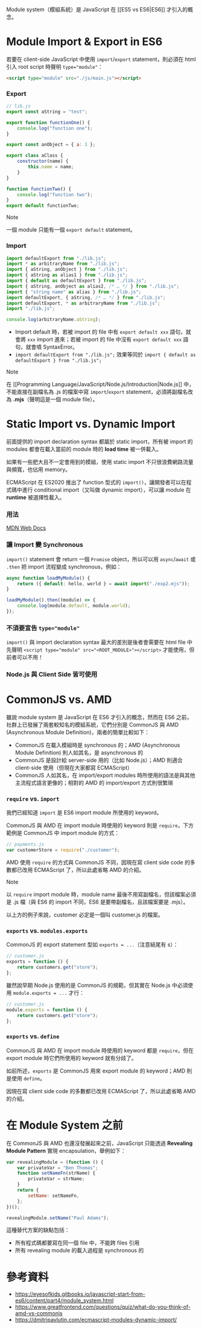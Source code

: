 Module system（模組系統）是 JavaScript 在 [[ES5 vs ES6|ES6]] 才引入的概念。

# Module Import & Export in ES6

若要在 client-side JavaScript 中使用 `import`/`export` statement，則必須在 html 引入 root script 時聲明 `type="module"`：

```html
<script type="module" src="./js/main.js"></script>
```

### Export

```JavaScript
// lib.js
export const aString = "test";

export function functionOne() {
    console.log("function one");
}

export const anObject = { a: 1 };

export class aClass {
    constructor(name) {
        this.name = name;
    }
}

function functionTwo() {
    console.log("function two");
}
export default functionTwo;
```

>[!Note]
>一個 module 只能有一個 `export default` statement。

### Import

```JavaScript
import defaultExport from "./lib.js";
import * as arbitraryName from "./lib.js";
import { aString, anObject } from "./lib.js";
import { aString as alias1 } from "./lib.js";
import { default as defaultExport } from "./lib.js";
import { aString, anObject as alias2, /* … */ } from "./lib.js";
import { "string name" as alias } from "./lib.js";
import defaultExport, { aString, /* … */ } from "./lib.js";
import defaultExport, * as arbitraryName from "./lib.js";
import "./lib.js";

console.log(arbitraryName.aString);
```

- Import default 時，若被 import 的 file 中有 `export default xxx` 語句，就會將 `xxx` import 進來；若被 import 的 file 中沒有 `export default xxx` 語句，就會噴 SyntaxError。
- `import defaultExport from "./lib.js";` 效果等同於 `import { default as defaultExport } from "./lib.js";`

>[!Note]
>在 [[Programming Language/JavaScript/Node.js/Introduction|Node.js]] 中，不能直接在副檔名為 .js 的檔案中寫 `import`/`export` statement，必須將副檔名改為 **.mjs**（聲明這是一個 module file）。

# Static Import vs. Dynamic Import

前面提供的 import declaration syntax 都屬於 static import，所有被 import 的 modules 都會在載入當前的 module 時的 **load time** 被一併載入。

如果有一些肥大且不一定會用到的模組，使用 static import 不只很浪費網路流量與頻寬，也佔用 memory。

ECMAScript 在 ES2020 推出了 function 型式的 `import()`，讓開發者可以在程式碼中進行 conditional import（又叫做 dynamic import），可以讓 module 在 **runtime** 被選擇性載入。

### 用法

[MDN Web Docs](https://developer.mozilla.org/en-US/docs/Web/JavaScript/Reference/Operators/import)

### 讓 Import 變 Synchronous

`import()` statement 會 return 一個 `Promise` object，所以可以用 `async`/`await` 或 `.then` 把 import 流程變成 synchronous，例如：

```JavaScript
async function loadMyModule() {
    return ({ default: hello, world } = await import("./exp2.mjs"));
}

loadMyModule().then((module) => {
    console.log(module.default, module.world);
});
```

### 不須要宣告 `type="module"`

`import()` 與 import declaration syntax 最大的差別是後者會需要在 html file 中先聲明 `<script type="module" src="<ROOT_MODULE>"></script>` 才能使用，但前者可以不用！

### Node.js 與 Client Side 皆可使用

# CommonJS vs. AMD

雖說 module system 是 JavaScript 在 ES6 才引入的概念，然而在 ES6 之前，社群上已發展了兩套較知名的模組系統，它們分別是 CommonJS 與 AMD (Asynchronous Module Definition)，兩者的簡單比較如下：

- CommonJS 在載入模組時是 synchronous 的；AMD (Asynchronous Module Definition) 則人如其名，是 asynchronous 的
- CommonJS 是設計給 server-side 用的（比如 Node.js）；AMD 則適合 client-side 使用（但現在大家都寫 ECMAScript）
- CommonJS 人如其名，在 import/export modules 時所使用的語法是與其他主流程式語言更像的；相對的 AMD 的 import/export 方式則很繁瑣

### `require` vs. `import`

我們已經知道 `import` 是 ES6 import module 所使用的 keyword。

CommonJS 與 AMD 在 import module 時使用的 keyword 則是 `require`，下方範例是 CommonJS 中 import module 的方式：

```JavaScript
// payments.js
var customerStore = require("./customer");
```

AMD 使用 `require` 的方式與 CommonJS 不同，因現在寫 client side code 的多數都已改用 ECMAScript 了，所以此處省略 AMD 的介紹。

>[!Note]
>以 `require` import module 時，module name 最後不用寫副檔名，但該檔案必須是 .js 檔（與 ES6 的 import 不同，ES6 是要帶副檔名，且該檔案要是 .mjs）。
>
>以上方的例子來說，customer 必定是一個叫 customer.js 的檔案。

### `exports` vs. `modules.exports`

CommonJS 的 export statement 型如 `exports = ...`（注意結尾有 s）：

```JavaScript
// customer.js
exports = function () {  
    return customers.get("store");  
};
```

雖然說早期 Node.js 使用的是 CommonJS 的規範，但其實在 Node.js 中必須使用 `module.exports = ...` 才行：

```JavaScript
// customer.js
module.exports = function () {  
    return customers.get("store");  
};
```

### `exports` vs. `define`

CommonJS 與 AMD 在 import module 時使用的 keyword 都是 `require`，但在 export module 時它們所使用的 keyword 就有分歧了。

如前所述，`exports` 是 CommonJS 用來 export module 的 keyword；AMD 則是使用 `define`。 

因現在寫 client side code 的多數都已改用 ECMAScript 了，所以此處省略 AMD 的介紹。

# 在 Module System 之前

在 CommonJS 與 AMD 也還沒發展起來之前，JavaScript 只能透過 **Revealing Module Pattern** 實現 encapsulation，舉例如下：

```JavaScript
var revealingModule = (function () {
    var privateVar = "Ben Thomas";
    function setNameFn(strName) {
        privateVar = strName;
    }
    return {
        setName: setNameFn,
    };
})();

revealingModule.setName("Paul Adams");
```

這種替代方案的缺點包括：

- 所有程式碼都要寫在同一個 file 中，不能跨 files 引用
- 所有 revealing module 的載入過程是 synchronous 的

# 參考資料

- <https://eyesofkids.gitbooks.io/javascript-start-from-es6/content/part4/module_system.html>
- <https://www.greatfrontend.com/questions/quiz/what-do-you-think-of-amd-vs-commonjs>
- <https://dmitripavlutin.com/ecmascript-modules-dynamic-import/>
